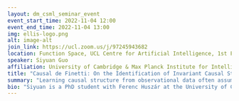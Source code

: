 ```yaml
---
layout: dm_csml_seminar_event
event_start_time: 2022-11-04 12:00
event_end_time: 2022-11-04 13:00
img: ellis-logo.png
alt: image-alt
join_link: https://ucl.zoom.us/j/97245943682
location: Function Space, UCL Centre for Artificial Intelligence, 1st Floor, 90 High Holborn, London WC1V 6BH
speaker: Siyuan Guo
affiliation: University of Cambridge & Max Planck Institute for Intelligent Systems
title: "Causal de Finetti: On the Identification of Invariant Causal Structure in Exchangeable Data"
summary: "Learning causal structure from observational data often assumes we observe independent and identically distributed (i.i.d.) data. It aims to find a graphical representation that encodes the same set of conditional independence relationships as those present in the observed distribution. It is known that even with unlimited data, there is a limit to how fine-grained a causal structure we can identify. To overcome this limitation of the i.i.d. setting, recent work has explored using data originating from different, related environments to learn richer causal structures. These approaches implicitly rely on the independent causal mechanisms (ICM) principle, which postulates that the mechanism giving rise to an effect given its causes and the mechanism which generates the causes do not inform or influence each other. Thus, components of the causal model can independently change from environment to environment. Despite its wide application in machine learning and causal inference, there is a lack of statistical formalization of the ICM principle and how it enables the identification of richer causal structures from grouped data. Here we present new Causal de Finetti theorems which offer the first statistical formalization of the ICM principle and show how causal structure identification is possible from exchangeable data."
bio: "Siyuan is a PhD student with Ferenc Huszár at the University of Cambridge and Bernhard Schölkopf at the Max Planck Institute for Intelligent Systems. She is a fellow under the Cambridge-Tübingen fellowship and funded by Premium Research Studentship. Her research interest lies in the intersection of causal inference and machine learning. She is interested in developing both theoretical frameworks and methodologies to enable the transfer of ML algorithms from traditional i.i.d. regimes to non-i.i.d tasks. Previously, she studied Machine Learning (MSc) at UCL and Mathematics (BA + MMath) at Cambridge."
---
```

